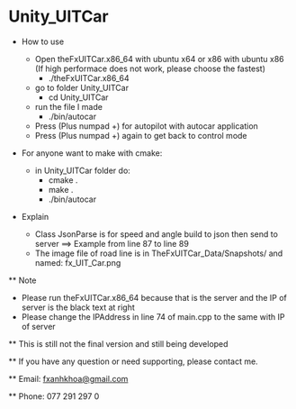 # Unity_UITCar
* How to use
  - Open theFxUITCar.x86_64 with ubuntu x64 or x86 with ubuntu x86 (If high performace does not work, please choose the fastest)
    + ./theFxUITCar.x86_64
  - go to folder Unity_UITCar
    + cd Unity_UITCar
  - run the file I made
    + ./bin/autocar
  - Press (Plus numpad +) for autopilot with autocar application
  - Press (Plus numpad +) again to get back to control mode
  
* For anyone want to make with cmake:
  - in Unity_UITCar folder do:
    + cmake .
    + make .
    + ./bin/autocar
  
* Explain
  - Class JsonParse is for speed and angle build to json then send to server ==> Example from line 87 to line 89
  - The image file of road line is in TheFxUITCar_Data/Snapshots/ and named: fx_UIT_Car.png
  
** Note
  - Please run theFxUITCar.x86_64 because that is the server and the IP of server is the black text at right
  - Please change the IPAddress in line 74 of main.cpp to the same with IP of server

** This is still not the final version and still being developed

** If you have any question or need supporting, please contact me.

** Email: fxanhkhoa@gmail.com

** Phone: 077 291 297 0
